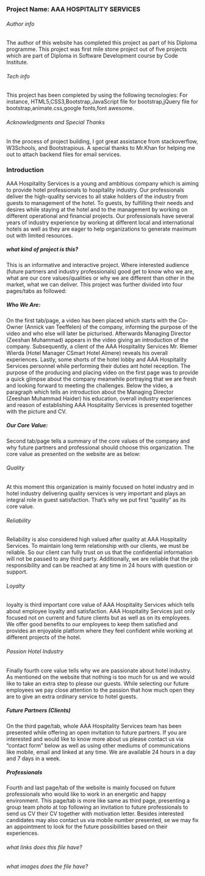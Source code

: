 ### Project Name:  AAA HOSPITALITY SERVICES

###### Author info
The author of this website has completed this project as part of his Diploma programme.
This project was first mile stone project out of five projects which are part of Diploma in Software Development course by Code Institute.

###### Tech info
This project has been completed by using the following tecnologies: 
For instance, HTML5,CSS3,Bootstrap,JavaScript file for bootstrap,jQuery file for bootstrap,animate.css,google fonts,font awesome.

###### Acknowledgments and Special Thanks

In the process of project building, I got great assistance from stackoverflow, W3Schools, and Bootstrapious. 
A special thanks to Mr.Khan for helping me out to attach backend files for email services.


### Introduction
AAA Hospitality Services is a young and ambitious company which is aiming to provide hotel
professionals to hospitality industry. Our professionals deliver the high-quality services to all stake
holders of the industry from guests to management of the hotel. To guests, by fulfilling their needs
and desires while staying at the hotel and to the management by working on different operational
and financial projects. Our professionals have several years of industry experience by working at
different local and international hotels as well as they are eager to help organizations to generate
maximum out with limited resources.

##### what kind of project is this?
This is an informative and interactive project. Where interested audience (future partners and
industry professionals) good get to know who we are, what are our core values/qualities or why we
are different than other in the market, what we can deliver. This project was further divided into
four pages/tabs as followed:

##### Who We Are:
On the first tab/page, a video has been placed which starts with the Co-Owner (Annick van
Teeffelen) of the company, informing the purpose of the video and who else will later be picturised.
Afterwards Managing Director (Zeeshan Muhammad) appears in the video giving an introduction of
the company. Subsequently, a client of the AAA Hospitality Services Mr. Riemer Wierda (Hotel
Manager CSmart Hotel Almere) reveals his overall experiences. Lastly, some shorts of the hotel lobby
and AAA Hospitality Services personnel while performing their duties ant hotel reception. The
purpose of the producing and placing video on the first page was to provide a quick glimpse about
the company meanwhile portraying that we are fresh and looking forward to meeting the
challenges.
Below the video, a paragraph which tells an introduction about the Managing Director
(Zeeshan Muhammad Haider) his education, overall industry experiences and reason of establishing
AAA Hospitality Services is presented together with the picture and CV.

##### Our Core Value:
Second tab/page tells a summary of the core values of the company and why future partners and
professional should choose this organization. The core value as presented on the website are as
below:

###### Quality
At this moment this organization is mainly focused on hotel industry and in hotel industry
delivering quality services is very important and plays an integral role in guest satisfaction. That’s
why we put first “quality” as its core value.

###### Reliability 
Reliability is also considered high valued after quality at AAA Hospitality Services. To
maintain long term relationship with our clients, we must be reliable. So our client can fully trust on
us that the confidential information will not be passed to any third party. Additionally, we are
reliable that the job responsibility and can be reached at any time in 24 hours with question or
support.

###### Loyalty 
loyalty is third important core value of AAA Hospitality Services which tells about employee
loyalty and satisfaction. AAA Hospitality Services just only focused not on current and future clients
but as well as on its employees. We offer good benefits to our employees to keep them satisfied and
provides an enjoyable platform where they feel confident while working at different projects of the
hotel.

###### Passion Hotel Industry
Finally fourth core value tells why we are passionate about hotel industry. As
mentioned on the website that nothing is too much for us and we would like to take an extra step to
please our guests. While selecting our future employees we pay close attention to the passion that
how much open they are to give an extra ordinary service to hotel guests.

##### Future Partners (Clients)
On the third page/tab, whole AAA Hospitality Services team has been presented while offering an
open invitation to future partners. If you are interested and would like to know more about us
please contact us via “contact form” below as well as using other mediums of communications like
mobile, email and linked at any time. We are available 24 hours in a day and 7 days in a week.

##### Professionals
Fourth and last page/tab of the website is mainly focused on future professionals who would like to
work in an energetic and happy environment. This page/tab is more like same as third page,
presenting a group team photo at top following an invitation to future professionals to send us CV
their CV together with motivation letter. Besides interested candidates may also contact us via
mobile number presented, se we may fix an appointment to look for the future possibilities based on
their experiences.











###### what links does this file have?

###### what images does the file have?

















